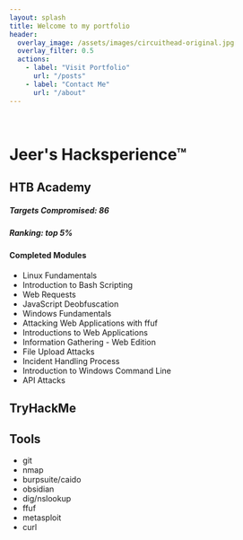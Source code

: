 ```yaml
---
layout: splash
title: Welcome to my portfolio
header:
  overlay_image: /assets/images/circuithead-original.jpg
  overlay_filter: 0.5 
  actions:
    - label: "Visit Portfolio"
      url: "/posts"
    - label: "Contact Me"
      url: "/about"
---
```

<br>

# Jeer's Hacksperience™

## HTB Academy

##### Targets Compromised: 86
##### Ranking: top 5%

#### Completed Modules
- Linux Fundamentals
- Introduction to Bash Scripting
- Web Requests
- JavaScript Deobfuscation
- Windows Fundamentals
- Attacking Web Applications with ffuf
- Introductions to Web Applications
- Information Gathering - Web Edition
- File Upload Attacks
- Incident Handling Process
- Introduction to Windows Command Line
- API Attacks

## TryHackMe


## Tools
- git
- nmap
- burpsuite/caido
- obsidian
- dig/nslookup
- ffuf
- metasploit
- curl